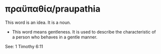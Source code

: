 # πραϋπαθία/praupathia
This word is an idea. It is a noun.
* This word means gentleness. It is used to describe the characteristic of a person who behaves in a gentle manner.

See: 1 Timothy 6:11
